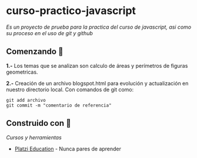 # curso-practico-javascript
_Es un proyecto de prueba para la practica del curso de javascript, asi como su proceso en el uso de git y github_

## Comenzando 🚀

**1.-** Los temas que se analizan son calculo de áreas y perímetros de figuras geometricas.

**2.-** Creación de un archivo blogspot.html para evolución y actualización en nuestro directorio local. Con comandos de git como:

```
git add archivo
git commit -m "comentario de referencia"
```

## Construido con :hammer:

_Cursos y herramientas_

* [Platzi Education](https://platzi.com/) - Nunca pares de aprender



